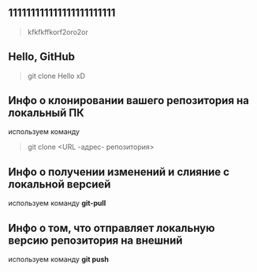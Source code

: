 ## 111111111111111111111111

> kfkfkffkorf2oro2or
## Hello, GitHub

> git clone
Hello xD
## Инфо о клонировании вашего репозитория на локальный ПК 
 используем команду 
 >git clone <URL -адрес- репозитория>

## Инфо о получении изменений и слияние с локальной версией
используем команду **git-pull**

## Инфо о том, что отправляет локальную версию репозитория на внешний
используем команду  __**git push**__        